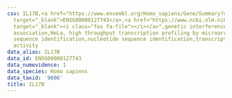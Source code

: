 ```yaml
---
csv: IL17B,<a href="https://www.ensembl.org/Homo_sapiens/Gene/Summary?db=core;g=ENSG00000127743"
  target="_blank">ENSG00000127743</a>,<a href="https://www.ncbi.nlm.nih.gov/pubmed/17216044"
  target="_blank"><i class="fas fa-file"></i></a>",genetic interference,functional
  association,HeLa, high throughput transcription profiling by microarray,nucleotide
  sequence identification,nucleotide sequence identification,transcriptional regulation,up-regulates
  activity
data_alias: IL17B
data_id: ENSG00000127743
data_numevidence: 1
data_species: Homo sapiens
data_taxid: '9606'
title: IL17B
---
```

